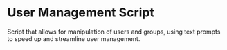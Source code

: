 # User Management Script

Script that allows for manipulation of users and groups, using text prompts to speed up and streamline user management.
